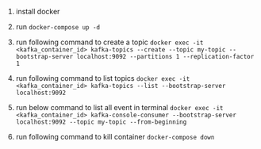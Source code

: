 1) install docker 
2) run `docker-compose up -d`
3) run following command to create a topic 
  `docker exec -it <kafka_container_id> kafka-topics --create --topic my-topic --bootstrap-server localhost:9092 --partitions 1 --replication-factor 1`

4) run following command to list topics `docker exec -it <kafka_container_id> kafka-topics --list --bootstrap-server localhost:9092`
5) run below command to list all event in terminal `docker exec -it <kafka_container_id> kafka-console-consumer --bootstrap-server localhost:9092 --topic my-topic --from-beginning`
6) run following command to kill container `docker-compose down`
